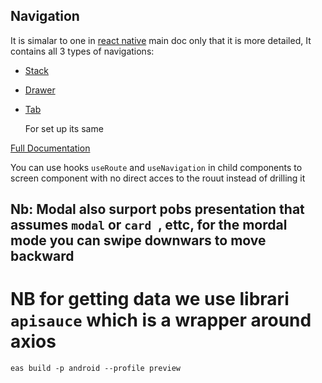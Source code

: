 ## Navigation

It is simalar to one in [react native]("https://reactnative.dev/docs/navigation") main doc only that it is more detailed,
It contains all 3 types of navigations:

- [Stack]("https://reactnavigation.org/docs/hello-react-navigation")
- [Drawer]("https://reactnavigation.org/docs/drawer-based-navigation")
- [Tab]("https://reactnavigation.org/docs/tab-based-navigation")

  For set up its same

[Full Documentation]("https://reactnavigation.org/docs/")

You can use hooks `useRoute` and `useNavigation` in child components to screen component with no direct acces to the rouut instead of drilling it

## Nb: Modal also surport pobs **presentation** that assumes `modal` or `card `, ettc, for the mordal mode you can swipe downwars to move backward

# NB for getting data we use librari `apisauce` which is a wrapper around axios

`eas build -p android --profile preview`